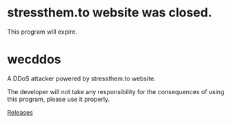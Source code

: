 # stressthem.to website was closed.

This program will expire.

# wecddos

A DDoS attacker powered by stressthem.to website.

The developer will not take any responsibility for the consequences of using this program, please use it properly.

[Releases](https://github.com/weclont/wecddos/releases)
